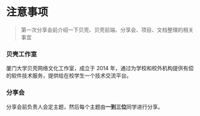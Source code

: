 # 注意事项
> 第一次分享会前介绍一下贝壳、贝壳前端、分享会、项目、文档整理的相关事宜


### 贝壳工作室
  厦门大学贝壳网络文化工作室，成立于 2014 年，通过为学校和校外机构提供有偿的软件技术服务，提供给在校学生一个技术交流平台。
  

### 分享会
  分享会前负责人会定主题，然后每个主题由**一到三位**同学进行分享。
